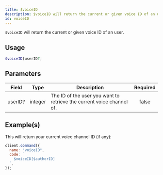 ```yaml
---
title: $voiceID
description: $voiceID will return the current or given voice ID of an user.
id: voiceID
---
```


`$voiceID` will return the current or given voice ID of an user.

## Usage

```php
$voiceID[userID?]
```

## Parameters

| Field   | Type    | Description                                                           | Required |
| ------- | ------- | --------------------------------------------------------------------- | :------: |
| userID? | integer | The ID of the user you want to retrieve the current voice channel of. |  false   |

## Example(s)

This will return your current voice channel ID (if any):

```javascript
client.command({
  name: "voiceID",
  code: `
    $voiceID[$authorID]
  `,
});
```
